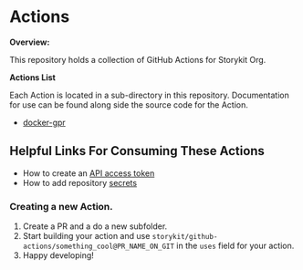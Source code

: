 # Actions
**Overview:**

This repository holds a collection of GitHub Actions for Storykit Org.

**Actions List**

Each Action is located in a sub-directory in this repository. Documentation for use can be found along side the source code for the Action.

- [docker-gpr](https://github.com/Storykit/github-actions/tree/master/docker-gpr)

## Helpful Links For Consuming These Actions

- How to create an [API access token](https://help.github.com/en/articles/creating-a-personal-access-token-for-the-command-line)
- How to add repository [secrets](https://help.github.com/en/articles/virtual-environments-for-github-actions#creating-and-using-secrets-encrypted-variables)


### Creating a new Action.
1. Create a PR and a do a new subfolder.
2. Start building your action and use `storykit/github-actions/something_cool@PR_NAME_ON_GIT` in the `uses` field for your action.
3. Happy developing!